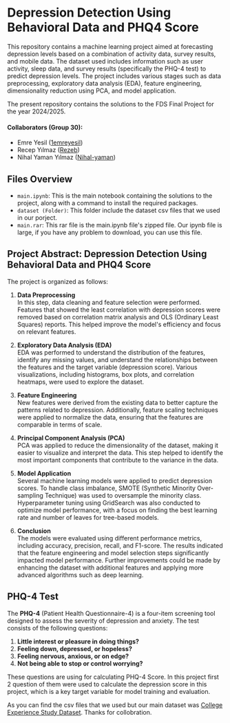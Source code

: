 # Depression Detection Using Behavioral Data and PHQ4 Score

This repository contains a machine learning project aimed at forecasting depression levels based on a combination of activity data, survey results, and mobile data. The dataset used includes information such as user activity, sleep data, and survey results (specifically the PHQ-4 test) to predict depression levels. The project includes various stages such as data preprocessing, exploratory data analysis (EDA), feature engineering, dimensionality reduction using PCA, and model application. 

The present repository contains the solutions to the FDS Final Project for the year 2024/2025.

#### Collaborators (Group 30):
- Emre Yesil ([1emreyesil](https://github.com/1emreyesil)) 
- Recep Yılmaz ([Rezeb](https://github.com/Rezeb))
- Nihal Yaman Yılmaz ([Nihal-yaman](https://github.com/Nihal-yaman))
  
## Files Overview
- `main.ipynb`: This is the main notebook containing the solutions to the project, along with a command to install the required packages.
- `dataset (Folder)`: This folder include the dataset csv files that we used in our porject.
- `main.rar`: This rar file is the main.ipynb file's zipped file. Our ipynb file is large, if you have any problem to download, you can use this file.

## Project Abstract: Depression Detection Using Behavioral Data and PHQ4 Score


The project is organized as follows:

1. **Data Preprocessing**  
   In this step, data cleaning and feature selection were performed. Features that showed the least correlation with depression scores were removed based on correlation matrix analysis and OLS (Ordinary Least Squares) reports. This helped improve the model's efficiency and focus on relevant features.

2. **Exploratory Data Analysis (EDA)**  
   EDA was performed to understand the distribution of the features, identify any missing values, and understand the relationships between the features and the target variable (depression score). Various visualizations, including histograms, box plots, and correlation heatmaps, were used to explore the dataset.

3. **Feature Engineering**  
   New features were derived from the existing data to better capture the patterns related to depression. Additionally, feature scaling techniques were applied to normalize the data, ensuring that the features are comparable in terms of scale.

4. **Principal Component Analysis (PCA)**  
   PCA was applied to reduce the dimensionality of the dataset, making it easier to visualize and interpret the data. This step helped to identify the most important components that contribute to the variance in the data.

5. **Model Application**  
   Several machine learning models were applied to predict depression scores. To handle class imbalance, SMOTE (Synthetic Minority Over-sampling Technique) was used to oversample the minority class. Hyperparameter tuning using GridSearch was also conducted to optimize model performance, with a focus on finding the best learning rate and number of leaves for tree-based models.

6. **Conclusion**  
   The models were evaluated using different performance metrics, including accuracy, precision, recall, and F1-score. The results indicated that the feature engineering and model selection steps significantly impacted model performance. Further improvements could be made by enhancing the dataset with additional features and applying more advanced algorithms such as deep learning.

## PHQ-4 Test

The **PHQ-4** (Patient Health Questionnaire-4) is a four-item screening tool designed to assess the severity of depression and anxiety. The test consists of the following questions:

1. **Little interest or pleasure in doing things?**
2. **Feeling down, depressed, or hopeless?**
3. **Feeling nervous, anxious, or on edge?**
4. **Not being able to stop or control worrying?**

These questions are using for calculating PHQ-4 Score. In this project first 2 question of them were used to calculate the depression score in this project, which is a key target variable for model training and evaluation.

As you can find the csv files that we used but our main dataset was [College Experience Study Dataset](https://www.kaggle.com/datasets/subigyanepal/college-experience-dataset). Thanks for collobration.
